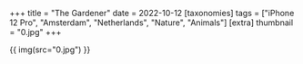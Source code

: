 +++
title = "The Gardener"
date = 2022-10-12
[taxonomies]
tags = ["iPhone 12 Pro", "Amsterdam", "Netherlands", "Nature", "Animals"]
[extra]
thumbnail = "0.jpg"
+++

{{ img(src="0.jpg") }}
